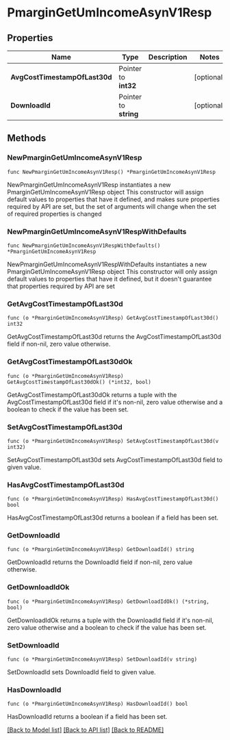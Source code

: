 # PmarginGetUmIncomeAsynV1Resp

## Properties

Name | Type | Description | Notes
------------ | ------------- | ------------- | -------------
**AvgCostTimestampOfLast30d** | Pointer to **int32** |  | [optional] 
**DownloadId** | Pointer to **string** |  | [optional] 

## Methods

### NewPmarginGetUmIncomeAsynV1Resp

`func NewPmarginGetUmIncomeAsynV1Resp() *PmarginGetUmIncomeAsynV1Resp`

NewPmarginGetUmIncomeAsynV1Resp instantiates a new PmarginGetUmIncomeAsynV1Resp object
This constructor will assign default values to properties that have it defined,
and makes sure properties required by API are set, but the set of arguments
will change when the set of required properties is changed

### NewPmarginGetUmIncomeAsynV1RespWithDefaults

`func NewPmarginGetUmIncomeAsynV1RespWithDefaults() *PmarginGetUmIncomeAsynV1Resp`

NewPmarginGetUmIncomeAsynV1RespWithDefaults instantiates a new PmarginGetUmIncomeAsynV1Resp object
This constructor will only assign default values to properties that have it defined,
but it doesn't guarantee that properties required by API are set

### GetAvgCostTimestampOfLast30d

`func (o *PmarginGetUmIncomeAsynV1Resp) GetAvgCostTimestampOfLast30d() int32`

GetAvgCostTimestampOfLast30d returns the AvgCostTimestampOfLast30d field if non-nil, zero value otherwise.

### GetAvgCostTimestampOfLast30dOk

`func (o *PmarginGetUmIncomeAsynV1Resp) GetAvgCostTimestampOfLast30dOk() (*int32, bool)`

GetAvgCostTimestampOfLast30dOk returns a tuple with the AvgCostTimestampOfLast30d field if it's non-nil, zero value otherwise
and a boolean to check if the value has been set.

### SetAvgCostTimestampOfLast30d

`func (o *PmarginGetUmIncomeAsynV1Resp) SetAvgCostTimestampOfLast30d(v int32)`

SetAvgCostTimestampOfLast30d sets AvgCostTimestampOfLast30d field to given value.

### HasAvgCostTimestampOfLast30d

`func (o *PmarginGetUmIncomeAsynV1Resp) HasAvgCostTimestampOfLast30d() bool`

HasAvgCostTimestampOfLast30d returns a boolean if a field has been set.

### GetDownloadId

`func (o *PmarginGetUmIncomeAsynV1Resp) GetDownloadId() string`

GetDownloadId returns the DownloadId field if non-nil, zero value otherwise.

### GetDownloadIdOk

`func (o *PmarginGetUmIncomeAsynV1Resp) GetDownloadIdOk() (*string, bool)`

GetDownloadIdOk returns a tuple with the DownloadId field if it's non-nil, zero value otherwise
and a boolean to check if the value has been set.

### SetDownloadId

`func (o *PmarginGetUmIncomeAsynV1Resp) SetDownloadId(v string)`

SetDownloadId sets DownloadId field to given value.

### HasDownloadId

`func (o *PmarginGetUmIncomeAsynV1Resp) HasDownloadId() bool`

HasDownloadId returns a boolean if a field has been set.


[[Back to Model list]](../README.md#documentation-for-models) [[Back to API list]](../README.md#documentation-for-api-endpoints) [[Back to README]](../README.md)


